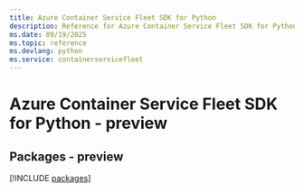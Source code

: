 ```yaml
---
title: Azure Container Service Fleet SDK for Python
description: Reference for Azure Container Service Fleet SDK for Python
ms.date: 09/19/2025
ms.topic: reference
ms.devlang: python
ms.service: containerservicefleet
---
```

# Azure Container Service Fleet SDK for Python - preview
## Packages - preview
[!INCLUDE [packages](container-service-fleet-index.md)]